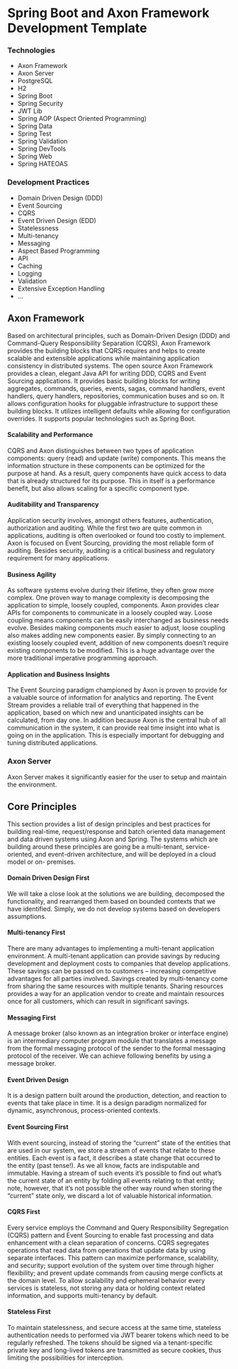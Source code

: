 # Spring Boot and Axon Framework Development Template

### Technologies
- Axon Framework
- Axon Server
- PostgreSQL
- H2
- Spring Boot
- Spring Security
- JWT Lib
- Spring AOP (Aspect Oriented Programming)
- Spring Data
- Spring Test
- Spring Validation
- Spring DevTools
- Spring Web
- Spring HATEOAS

### Development Practices
- Domain Driven Design (DDD)
- Event Sourcing 
- CQRS
- Event Driven Design (EDD)
- Statelessness
- Multi-tenancy
- Messaging 
- Aspect Based Programming
- API 
- Caching
- Logging
- Validation
- Extensive Exception Handling
- ...


## Axon Framework
Based on architectural principles, such as Domain-Driven Design (DDD) and Command-Query Responsibility Separation (CQRS), Axon Framework provides the building blocks that CQRS requires and helps to create scalable and extensible applications while maintaining application consistency in distributed systems. The open source Axon Framework provides a clean, elegant Java API for writing DDD, CQRS and Event Sourcing applications. It provides basic building blocks for writing aggregates, commands, queries, events, sagas, command handlers, event handlers, query handlers, repositories, communication buses and so on. It allows configuration hooks for pluggable infrastructure to support these building blocks. It utilizes intelligent defaults while allowing for configuration overrides. It supports popular technologies such as Spring Boot.
#### Scalability and Performance
CQRS and Axon distinguishes between two types of application components: query (read) and update (write) components. This means the information structure in these components can be optimized for the purpose at hand. As a result, query components have quick access to data that is already structured for its purpose. This in itself is a performance benefit, but also allows scaling for a specific component type.

#### Auditability and Transparency 
Application security involves, amongst others features, authentication, authorization and auditing. While the first two are quite common in applications, auditing is often overlooked or found too costly to implement. Axon is focused on Event Sourcing, providing the most reliable form of auditing. Besides security, auditing is a critical business and regulatory requirement for many applications.

#### Business Agility 
As software systems evolve during their lifetime, they often grow more complex. One proven way to manage complexity is decomposing the application to simple, loosely coupled, components. Axon provides clear APIs for components to communicate in a loosely coupled way. Loose coupling means components can be easily interchanged as business needs evolve. Besides making components much easier to adjust, loose coupling also makes adding new components easier. By simply connecting to an existing loosely coupled event, addition of new components doesn’t require existing components to be modified. This is a huge advantage over the more traditional imperative programming approach.

#### Application and Business Insights
The Event Sourcing paradigm championed by Axon is proven to provide for a valuable source of information for analytics and reporting. The Event Stream provides a reliable trail of everything that happened in the application, based on which new and unanticipated insights can be calculated, from day one. In addition because Axon is the central hub of all communication in the system, it can provide real time insight into what is going on in the application. This is especially important for debugging and tuning distributed applications.

### Axon Server
Axon Server makes it significantly easier for the user to setup and maintain the environment. 



## Core Principles
This section provides a list of design principles and best practices for building real-time, request/response and batch
oriented data management and data driven systems using Axon and Spring. The systems which are building around these principles are going be a multi-tenant, service-oriented, and event-driven architecture, and will be deployed in a cloud model or on-
premises.

#### Domain Driven Design First
We will take a close look at the solutions we are building, decomposed the functionality, and rearranged them based
on bounded contexts that we have identified. Simply, we do not develop systems based on developers assumptions.

#### Multi-tenancy First
There are many advantages to implementing a multi-tenant application environment. A multi-tenant application can
provide savings by reducing development and deployment costs to companies that develop applications. These savings
can be passed on to customers – increasing competitive advantages for all parties involved.
Savings created by multi-tenancy come from sharing the same resources with multiple tenants. Sharing resources
provides a way for an application vendor to create and maintain resources once for all customers, which can result in
significant savings.

#### Messaging First
A message broker (also known as an integration broker or interface engine) is an intermediary computer program
module that translates a message from the formal messaging protocol of the sender to the formal messaging protocol
of the receiver. We can achieve following benefits by using a message broker.

#### Event Driven Design
It is a design pattern built around the production, detection, and reaction to events that take place in time. It is a
design paradigm normalized for dynamic, asynchronous, process-oriented contexts.

#### Event Sourcing First 
With event sourcing, instead of storing the “current” state of the entities that are used in our system, we store a
stream of events that relate to these entities. Each event is a fact, it describes a state change that occurred to the
entity (past tense!). As we all know, facts are indisputable and immutable.
Having a stream of such events it’s possible to find out what’s the current state of an entity by folding all events
relating to that entity; note, however, that it’s not possible the other way round when storing the “current” state only,
we discard a lot of valuable historical information.

#### CQRS First 
Every service employs the Command and Query Responsibility Segregation (CQRS) pattern and Event Sourcing to
enable fast processing and data enhancement with a clean separation of concerns. CQRS segregates operations that
read data from operations that update data by using separate interfaces.
This pattern can maximize performance, scalability, and security; support evolution of the system over time through
higher flexibility; and prevent update commands from causing merge conflicts at the domain level. To allow scalability
and ephemeral behavior every services is stateless, not storing any data or holding context related information, and
supports multi-tenancy by default.

#### Stateless First
To maintain statelessness, and secure access at the same time, stateless authentication needs to performed via JWT
bearer tokens which need to be regularly refreshed. The tokens should be signed via a tenant-specific private key and
long-lived tokens are transmitted as secure cookies, thus limiting the possibilities for interception.
